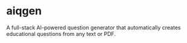# aiqgen
A full-stack AI-powered question generator that automatically creates educational questions from any text or PDF.

